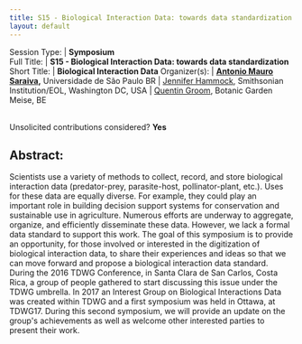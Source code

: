 ```yaml
---
title: S15 - Biological Interaction Data: towards data standardization
layout: default
---
```


Session Type: | **Symposium**  
Full Title:   | **S15 - Biological Interaction Data: towards data standardization**  
Short Title:  | **Biological Interaction Data**
Organizer(s): | **[Antonio Mauro Saraiva](mailto:saraiva@usp.br),** Universidade de São Paulo BR
              | [Jennifer Hammock](hammockJ@si.edu), Smithsonian Institution/EOL, Washington DC, USA
              | [Quentin Groom](quentin.groom@plantentuinmeise.be), Botanic Garden Meise, BE


<p><br />Unsolicited contributions considered? <strong>Yes</strong></p>
 

<!-- 
**How many 80-minute sessions are you requesting?** 1
**Technical Requirements:**   Recording.
-->

## Abstract: 

Scientists use a variety of methods to collect, record, and store biological interaction data (predator-prey, parasite-host, pollinator-plant, etc.). Uses for these data are equally diverse. For example, they could play an important role in building decision support systems for conservation and sustainable use in agriculture. Numerous efforts are underway to aggregate, organize, and efficiently disseminate these data. However, we lack a formal data standard to support this work. The goal of this symposium is to provide an opportunity, for those involved or interested in the digitization of biological interaction data, to share their experiences and ideas so that we can move forward and propose a biological interaction data standard. During the 2016 TDWG Conference, in Santa Clara de San Carlos, Costa Rica, a group of people gathered to start discussing this issue under the TDWG umbrella. In 2017 an Interest Group on Biological Interactions Data was created within TDWG and a first symposium was held in Ottawa, at TDWG17. During this second symposium, we will provide an update on the group's achievements as well as welcome other interested parties to present their work.

